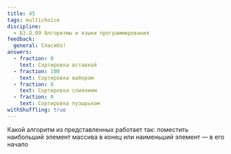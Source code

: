 ```yaml
---
title: 45
tags: multichoice
discipline:
  - Б1.О.09 Алгоритмы и языки программирования
feedback:
  general: Спасибо!
answers:
  - fraction: 0
    text: Сортировка вставкой
  - fraction: 100
    text: Сортировка выбором
  - fraction: 0
    text: Сортировка слиянием
  - fraction: 0
    text: Сортировка пузырьком
withShuffling: true
---
```


Какой алгоритм из представленных работает так: поместить наибольший элемент массива в конец или наименьший элемент — в его начало